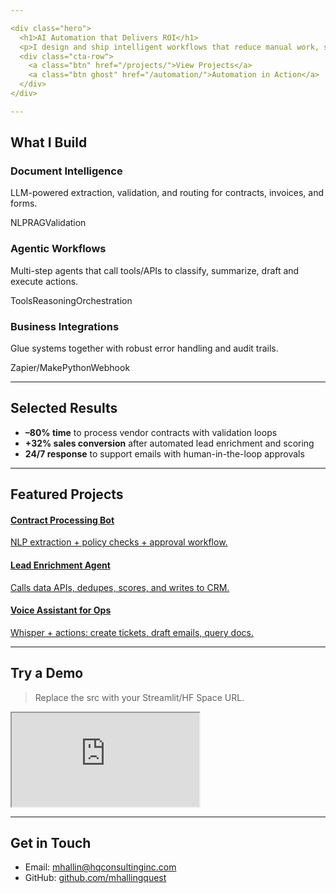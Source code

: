```yaml
---

<div class="hero">
  <h1>AI Automation that Delivers ROI</h1>
  <p>I design and ship intelligent workflows that reduce manual work, speed up decisions, and create leverage.</p>
  <div class="cta-row">
    <a class="btn" href="/projects/">View Projects</a>
    <a class="btn ghost" href="/automation/">Automation in Action</a>
  </div>
</div>

---
```


## What I Build
<div class="cards">
  <div class="card">
    <h3>Document Intelligence</h3>
    <p>LLM-powered extraction, validation, and routing for contracts, invoices, and forms.</p>
    <div class="tags"><span>NLP</span><span>RAG</span><span>Validation</span></div>
  </div>
  <div class="card">
    <h3>Agentic Workflows</h3>
    <p>Multi-step agents that call tools/APIs to classify, summarize, draft and execute actions.</p>
    <div class="tags"><span>Tools</span><span>Reasoning</span><span>Orchestration</span></div>
  </div>
  <div class="card">
    <h3>Business Integrations</h3>
    <p>Glue systems together with robust error handling and audit trails.</p>
    <div class="tags"><span>Zapier/Make</span><span>Python</span><span>Webhook</span></div>
  </div>
</div>

---

## Selected Results
<ul class="results">
  <li><strong>–80% time</strong> to process vendor contracts with validation loops</li>
  <li><strong>+32% sales conversion</strong> after automated lead enrichment and scoring</li>
  <li><strong>24/7 response</strong> to support emails with human-in-the-loop approvals</li>
</ul>

---

## Featured Projects
<div class="project-grid">
  <a class="project" href="/projects/#contract-processing-bot">
    <h4>Contract Processing Bot</h4>
    <p>NLP extraction + policy checks + approval workflow.</p>
  </a>
  <a class="project" href="/projects/#lead-enrichment-agent">
    <h4>Lead Enrichment Agent</h4>
    <p>Calls data APIs, dedupes, scores, and writes to CRM.</p>
  </a>
  <a class="project" href="/projects/#voice-assistant">
    <h4>Voice Assistant for Ops</h4>
    <p>Whisper + actions: create tickets, draft emails, query docs.</p>
  </a>
</div>

---

## Try a Demo
> Replace the src with your Streamlit/HF Space URL.

<div class="demo-frame">
  <iframe src="https://example.com" loading="lazy" title="AI Demo"></iframe>
</div>

---

## Get in Touch
- Email: [mhallin@hqconsultinginc.com](mailto:mhallin@hqconsultinginc.com)  
- GitHub: [github.com/mhallingquest](https://github.com/mhallingquest)

